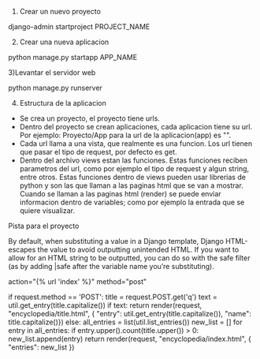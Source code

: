 1) Crear un nuevo proyecto

django-admin startproject PROJECT_NAME

2) Crear una nueva aplicacion

python manage.py startapp APP_NAME

3)Levantar el servidor web

python manage.py runserver

4) Estructura de la aplicacion 

- Se crea un proyecto, el proyecto tiene urls.
- Dentro del proyecto se crean aplicaciones, cada aplicacion tiene su url. Por ejemplo: Proyecto/App para la url de la aplicacion(app) es "".
- Cada url llama a una vista, que realmente es una funcion. Los url tienen que pasar el tipo de request, por defecto es get. 
- Dentro del archivo views estan las funciones. Estas funciones reciben parametros del url, como por ejemplo el tipo de request y algun string, entre otros. Estas funciones dentro de views pueden usar librerias de python y son las que llaman a las paginas html que se van  a mostrar. Cuando se llaman a las paginas html (render) se puede enviar informacion dentro de variables; como por ejemplo la entrada que se quiere visualizar.

Pista para el proyecto

By default, when substituting a value in a Django template, Django HTML-escapes the value to avoid outputting unintended HTML. If you want to allow for an HTML string to be outputted, you can do so with the safe filter (as by adding |safe after the variable name you’re substituting).


 action="{% url 'index' %}" method="post"


 if request.method == 'POST':
        title = request.POST.get('q')
        text = util.get_entry(title.capitalize())
        if text:
            return render(request, "encyclopedia/title.html", {
            "entry": util.get_entry(title.capitalize()), 
            "name": title.capitalize()})
        else:
            all_entries = list(util.list_entries())
            new_list = []
            for entry in all_entries:
                if entry.upper().count(title.upper()) > 0:
                    new_list.append(entry)
            return render(request, "encyclopedia/index.html", {
                "entries": new_list
            })